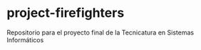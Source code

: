# project-firefighters
Repositorio para el proyecto final de la Tecnicatura en Sistemas Informáticos
